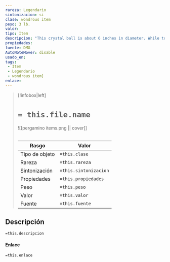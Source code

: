 ```yaml
---
rareza: Legendario
sintonizacion: si
clase: wondrous item
peso: 3 lb.
valor: 
tipo: Item
descripcion: "This crystal ball is about 6 inches in diameter. While touching it, you can cast the scrying spell (save DC 17) with it.While scrying with the crystal ball, you can communicate telepathically with creatures you can see within 30 feet of the spell&#x27;s sensor. You can also use an action to cast the suggestion spell (save DC 17) through the sensor on one of those creatures. You don&#x27;t need to concentrate on this suggestion to maintain it during its duration, but it ends if scrying ends. Once used, the suggestion power of the crystal ball can&#x27;t be used again until the next dawn."
propiedades: 
fuente: DMG
AutoNoteMover: disable
usado_en:  
tags: 
 - Item
 - Legendario
 - wondrous item]
enlace: 
---
```


> [!infobox|left]
>  # `= this.file.name`
> ![[pergamino items.png || cover]]
> ######   
> |Rasgo | Valor |
> | --- | --- |
> | Tipo de objeto| `=this.clase`|
>  | Rareza| `=this.rareza`|
> | Sintonización | `=this.sintonizacion` |
> | Propiedades | `=this.propiedades` |
>  | Peso | `=this.peso` |
> | Valor | `=this.valor` |
> | Fuente | `=this.fuente` |


## Descripción
`=this.descripcion`

#### Enlace
`=this.enlace`